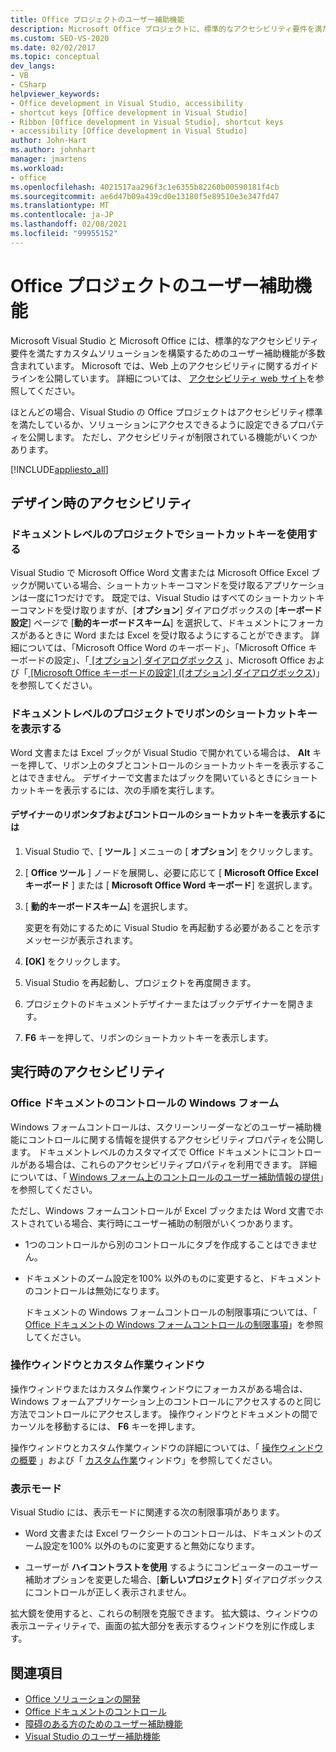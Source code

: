```yaml
---
title: Office プロジェクトのユーザー補助機能
description: Microsoft Office プロジェクトに、標準的なアクセシビリティ要件を満たすカスタムソリューションを構築するための多くのユーザー補助機能が含まれている方法について説明します。
ms.custom: SEO-VS-2020
ms.date: 02/02/2017
ms.topic: conceptual
dev_langs:
- VB
- CSharp
helpviewer_keywords:
- Office development in Visual Studio, accessibility
- shortcut keys [Office development in Visual Studio]
- Ribbon [Office development in Visual Studio], shortcut keys
- accessibility [Office development in Visual Studio]
author: John-Hart
ms.author: johnhart
manager: jmartens
ms.workload:
- office
ms.openlocfilehash: 4021517aa296f3c1e6355b82260b00590181f4cb
ms.sourcegitcommit: ae6d47b09a439cd0e13180f5e89510e3e347fd47
ms.translationtype: MT
ms.contentlocale: ja-JP
ms.lasthandoff: 02/08/2021
ms.locfileid: "99955152"
---
```

# <a name="accessibility-in-office-projects"></a>Office プロジェクトのユーザー補助機能

Microsoft Visual Studio と Microsoft Office には、標準的なアクセシビリティ要件を満たすカスタムソリューションを構築するためのユーザー補助機能が多数含まれています。 Microsoft では、Web 上のアクセシビリティに関するガイドラインを公開しています。 詳細については、 [アクセシビリティ web サイト](https://www.microsoft.com/accessibility/)を参照してください。

ほとんどの場合、Visual Studio の Office プロジェクトはアクセシビリティ標準を満たしているか、ソリューションにアクセスできるように設定できるプロパティを公開します。 ただし、アクセシビリティが制限されている機能がいくつかあります。

[!INCLUDE[appliesto_all](../vsto/includes/appliesto-all-md.md)]

## <a name="accessibility-at-design-time"></a>デザイン時のアクセシビリティ

### <a name="use-shortcut-keys-in-document-level-projects"></a>ドキュメントレベルのプロジェクトでショートカットキーを使用する
 Visual Studio で Microsoft Office Word 文書または Microsoft Office Excel ブックが開いている場合、ショートカットキーコマンドを受け取るアプリケーションは一度に1つだけです。 既定では、Visual Studio はすべてのショートカットキーコマンドを受け取りますが、[**オプション**] ダイアログボックスの [**キーボード設定**] ページで [**動的キーボードスキーム**] を選択して、ドキュメントにフォーカスがあるときに Word または Excel を受け取るようにすることができます。 詳細については、「Microsoft Office Word のキーボード」、「Microsoft Office キーボードの設定」、「[ [オプション] ダイアログボックス](../vsto/microsoft-office-word-keyboard-microsoft-office-keyboard-settings-options-dialog-box.md) 」、Microsoft Office および「[ [Microsoft Office キーボードの設定] ([オプション] ダイアログボックス](../vsto/microsoft-office-excel-keyboard-microsoft-office-keyboard-settings-options-dialog-box.md))」を参照してください。

### <a name="display-shortcut-keys-for-the-ribbon-in-document-level-projects"></a>ドキュメントレベルのプロジェクトでリボンのショートカットキーを表示する
 Word 文書または Excel ブックが Visual Studio で開かれている場合は、 **Alt** キーを押して、リボン上のタブとコントロールのショートカットキーを表示することはできません。 デザイナーで文書またはブックを開いているときにショートカットキーを表示するには、次の手順を実行します。

#### <a name="to-view-shortcut-keys-for-ribbon-tabs-and-controls-in-the-designer"></a>デザイナーのリボンタブおよびコントロールのショートカットキーを表示するには

1. Visual Studio で、[ **ツール** ] メニューの [ **オプション**] をクリックします。

2. [ **Office ツール** ] ノードを展開し、必要に応じて [ **Microsoft Office Excel キーボード** ] または [ **Microsoft Office Word キーボード**] を選択します。

3. [ **動的キーボードスキーム**] を選択します。

     変更を有効にするために Visual Studio を再起動する必要があることを示すメッセージが表示されます。

4. **[OK]** をクリックします。

5. Visual Studio を再起動し、プロジェクトを再度開きます。

6. プロジェクトのドキュメントデザイナーまたはブックデザイナーを開きます。

7. **F6** キーを押して、リボンのショートカットキーを表示します。

## <a name="accessibility-at-run-time"></a>実行時のアクセシビリティ

### <a name="windows-forms-controls-on-office-documents"></a>Office ドキュメントのコントロールの Windows フォーム
 Windows フォームコントロールは、スクリーンリーダーなどのユーザー補助機能にコントロールに関する情報を提供するアクセシビリティプロパティを公開します。 ドキュメントレベルのカスタマイズで Office ドキュメントにコントロールがある場合は、これらのアクセシビリティプロパティを利用できます。 詳細については、「 [Windows フォーム上のコントロールのユーザー補助情報の提供](/dotnet/framework/winforms/controls/providing-accessibility-information-for-controls-on-a-windows-form)」を参照してください。

 ただし、Windows フォームコントロールが Excel ブックまたは Word 文書でホストされている場合、実行時にユーザー補助の制限がいくつかあります。

- 1つのコントロールから別のコントロールにタブを作成することはできません。

- ドキュメントのズーム設定を100% 以外のものに変更すると、ドキュメントのコントロールは無効になります。

  ドキュメントの Windows フォームコントロールの制限事項については、「 [Office ドキュメントの Windows フォームコントロールの制限事項](../vsto/limitations-of-windows-forms-controls-on-office-documents.md)」を参照してください。

### <a name="actions-panes-and-custom-task-panes"></a>操作ウィンドウとカスタム作業ウィンドウ
 操作ウィンドウまたはカスタム作業ウィンドウにフォーカスがある場合は、Windows フォームアプリケーション上のコントロールにアクセスするのと同じ方法でコントロールにアクセスします。 操作ウィンドウとドキュメントの間でカーソルを移動するには、 **F6** キーを押します。

 操作ウィンドウとカスタム作業ウィンドウの詳細については、「 [操作ウィンドウの概要](../vsto/actions-pane-overview.md) 」および「 [カスタム作業](../vsto/custom-task-panes.md)ウィンドウ」を参照してください。

### <a name="display-modes"></a>表示モード

Visual Studio には、表示モードに関連する次の制限事項があります。

- Word 文書または Excel ワークシートのコントロールは、ドキュメントのズーム設定を100% 以外のものに変更すると無効になります。

- ユーザーが **ハイコントラストを使用** するようにコンピューターのユーザー補助オプションを変更した場合、[**新しいプロジェクト**] ダイアログボックスにコントロールが正しく表示されません。

拡大鏡を使用すると、これらの制限を克服できます。 拡大鏡は、ウィンドウの表示ユーティリティで、画面の拡大部分を表示するウィンドウを別に作成します。

## <a name="see-also"></a>関連項目

- [Office ソリューションの開発](../vsto/developing-office-solutions.md)
- [Office ドキュメントのコントロール](../vsto/controls-on-office-documents.md)
- [障碍のある方のためのユーザー補助機能](../ide/reference/accessibility-features-of-visual-studio.md)
- [Visual Studio のユーザー補助機能](../ide/reference/accessibility-features-of-visual-studio.md)